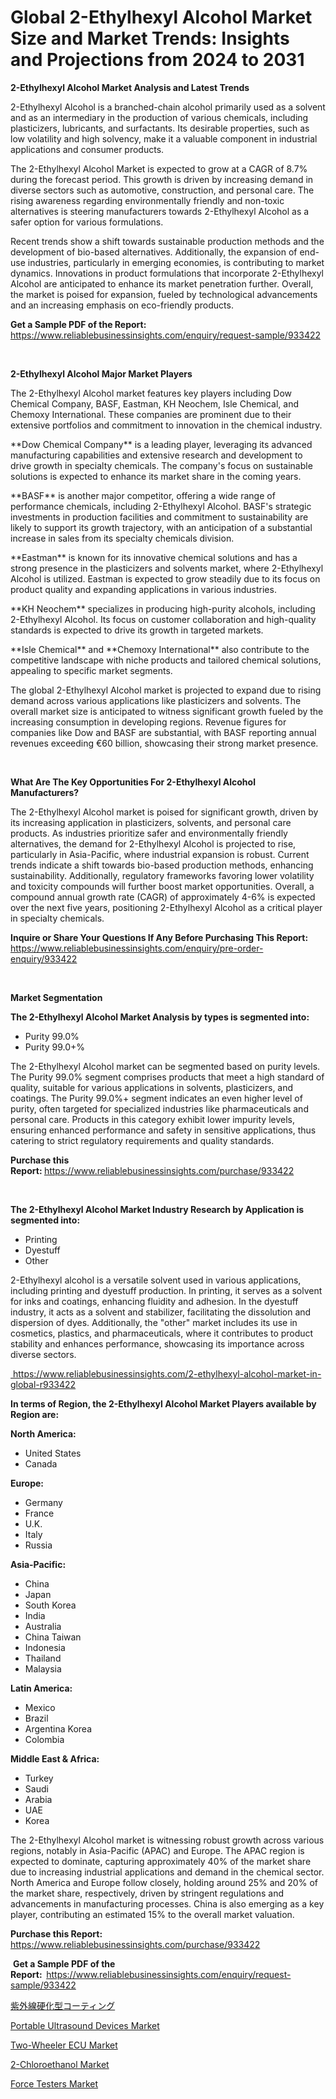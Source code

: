 <p><h1>Global 2-Ethylhexyl Alcohol Market Size and Market Trends: Insights and Projections from 2024 to 2031</h1></p><p><strong>2-Ethylhexyl Alcohol Market Analysis and Latest Trends</strong></p>
<p><p>2-Ethylhexyl Alcohol is a branched-chain alcohol primarily used as a solvent and as an intermediary in the production of various chemicals, including plasticizers, lubricants, and surfactants. Its desirable properties, such as low volatility and high solvency, make it a valuable component in industrial applications and consumer products.</p><p>The 2-Ethylhexyl Alcohol Market is expected to grow at a CAGR of 8.7% during the forecast period. This growth is driven by increasing demand in diverse sectors such as automotive, construction, and personal care. The rising awareness regarding environmentally friendly and non-toxic alternatives is steering manufacturers towards 2-Ethylhexyl Alcohol as a safer option for various formulations.</p><p>Recent trends show a shift towards sustainable production methods and the development of bio-based alternatives. Additionally, the expansion of end-use industries, particularly in emerging economies, is contributing to market dynamics. Innovations in product formulations that incorporate 2-Ethylhexyl Alcohol are anticipated to enhance its market penetration further. Overall, the market is poised for expansion, fueled by technological advancements and an increasing emphasis on eco-friendly products.</p></p>
<p><strong>Get a Sample PDF of the Report:&nbsp;</strong> <a href="https://www.reliablebusinessinsights.com/enquiry/request-sample/933422">https://www.reliablebusinessinsights.com/enquiry/request-sample/933422</a></p>
<p>&nbsp;</p>
<p><strong>2-Ethylhexyl Alcohol Major Market Players</strong></p>
<p><p>The 2-Ethylhexyl Alcohol market features key players including Dow Chemical Company, BASF, Eastman, KH Neochem, Isle Chemical, and Chemoxy International. These companies are prominent due to their extensive portfolios and commitment to innovation in the chemical industry.</p><p>**Dow Chemical Company** is a leading player, leveraging its advanced manufacturing capabilities and extensive research and development to drive growth in specialty chemicals. The company's focus on sustainable solutions is expected to enhance its market share in the coming years.</p><p>**BASF** is another major competitor, offering a wide range of performance chemicals, including 2-Ethylhexyl Alcohol. BASF's strategic investments in production facilities and commitment to sustainability are likely to support its growth trajectory, with an anticipation of a substantial increase in sales from its specialty chemicals division.</p><p>**Eastman** is known for its innovative chemical solutions and has a strong presence in the plasticizers and solvents market, where 2-Ethylhexyl Alcohol is utilized. Eastman is expected to grow steadily due to its focus on product quality and expanding applications in various industries.</p><p>**KH Neochem** specializes in producing high-purity alcohols, including 2-Ethylhexyl Alcohol. Its focus on customer collaboration and high-quality standards is expected to drive its growth in targeted markets.</p><p>**Isle Chemical** and **Chemoxy International** also contribute to the competitive landscape with niche products and tailored chemical solutions, appealing to specific market segments.</p><p>The global 2-Ethylhexyl Alcohol market is projected to expand due to rising demand across various applications like plasticizers and solvents. The overall market size is anticipated to witness significant growth fueled by the increasing consumption in developing regions. Revenue figures for companies like Dow and BASF are substantial, with BASF reporting annual revenues exceeding €60 billion, showcasing their strong market presence.</p></p>
<p>&nbsp;</p>
<p><strong>What Are The Key Opportunities For 2-Ethylhexyl Alcohol Manufacturers?</strong></p>
<p><p>The 2-Ethylhexyl Alcohol market is poised for significant growth, driven by its increasing application in plasticizers, solvents, and personal care products. As industries prioritize safer and environmentally friendly alternatives, the demand for 2-Ethylhexyl Alcohol is projected to rise, particularly in Asia-Pacific, where industrial expansion is robust. Current trends indicate a shift towards bio-based production methods, enhancing sustainability. Additionally, regulatory frameworks favoring lower volatility and toxicity compounds will further boost market opportunities. Overall, a compound annual growth rate (CAGR) of approximately 4-6% is expected over the next five years, positioning 2-Ethylhexyl Alcohol as a critical player in specialty chemicals.</p></p>
<p><strong>Inquire or Share Your Questions If Any Before Purchasing This Report:</strong> <a href="https://www.reliablebusinessinsights.com/enquiry/pre-order-enquiry/933422">https://www.reliablebusinessinsights.com/enquiry/pre-order-enquiry/933422</a></p>
<p>&nbsp;</p>
<p><strong>Market Segmentation</strong></p>
<p><strong>The 2-Ethylhexyl Alcohol Market Analysis by types is segmented into:</strong></p>
<p><ul><li>Purity 99.0%</li><li>Purity 99.0+%</li></ul></p>
<p><p>The 2-Ethylhexyl Alcohol market can be segmented based on purity levels. The Purity 99.0% segment comprises products that meet a high standard of quality, suitable for various applications in solvents, plasticizers, and coatings. The Purity 99.0%+ segment indicates an even higher level of purity, often targeted for specialized industries like pharmaceuticals and personal care. Products in this category exhibit lower impurity levels, ensuring enhanced performance and safety in sensitive applications, thus catering to strict regulatory requirements and quality standards.</p></p>
<p><strong>Purchase this Report:&nbsp;</strong><a href="https://www.reliablebusinessinsights.com/purchase/933422">https://www.reliablebusinessinsights.com/purchase/933422</a></p>
<p>&nbsp;</p>
<p><strong>The 2-Ethylhexyl Alcohol Market Industry Research by Application is segmented into:</strong></p>
<p><ul><li>Printing</li><li>Dyestuff</li><li>Other</li></ul></p>
<p><p>2-Ethylhexyl alcohol is a versatile solvent used in various applications, including printing and dyestuff production. In printing, it serves as a solvent for inks and coatings, enhancing fluidity and adhesion. In the dyestuff industry, it acts as a solvent and stabilizer, facilitating the dissolution and dispersion of dyes. Additionally, the "other" market includes its use in cosmetics, plastics, and pharmaceuticals, where it contributes to product stability and enhances performance, showcasing its importance across diverse sectors.</p></p>
<p><a href="https://www.reliablebusinessinsights.com/2-ethylhexyl-alcohol-market-in-global-r933422">&nbsp;https://www.reliablebusinessinsights.com/2-ethylhexyl-alcohol-market-in-global-r933422</a></p>
<p><strong>In terms of Region, the 2-Ethylhexyl Alcohol Market Players available by Region are:</strong></p>
<p>
    <p> <strong> North America: </strong>
        <ul>
            <li>United States</li>
            <li>Canada</li>
        </ul>
        </p> 
    <p> <strong> Europe: </strong>
        <ul>
            <li>Germany</li>
            <li>France</li>
            <li>U.K.</li>
            <li>Italy</li>
            <li>Russia</li>
        </ul>
        </p> 
    <p> <strong> Asia-Pacific: </strong>
        <ul>
            <li>China</li>
            <li>Japan</li>
            <li>South Korea</li>
            <li>India</li>
            <li>Australia</li>
            <li>China Taiwan</li>
            <li>Indonesia</li>
            <li>Thailand</li>
            <li>Malaysia</li>
        </ul>
        </p> 
    <p> <strong> Latin America: </strong>
        <ul>
            <li>Mexico</li>
            <li>Brazil</li>
            <li>Argentina Korea</li>
            <li>Colombia</li>
        </ul>
        </p> 
    <p> <strong> Middle East & Africa: </strong>
        <ul>
            <li>Turkey</li>
            <li>Saudi</li>
            <li>Arabia</li>
            <li>UAE</li>
            <li>Korea</li>
        </ul>
    </p>
    </p>
<p><p>The 2-Ethylhexyl Alcohol market is witnessing robust growth across various regions, notably in Asia-Pacific (APAC) and Europe. The APAC region is expected to dominate, capturing approximately 40% of the market share due to increasing industrial applications and demand in the chemical sector. North America and Europe follow closely, holding around 25% and 20% of the market share, respectively, driven by stringent regulations and advancements in manufacturing processes. China is also emerging as a key player, contributing an estimated 15% to the overall market valuation.</p></p>
<p><strong>Purchase this Report: </strong><a href="https://www.reliablebusinessinsights.com/purchase/933422">https://www.reliablebusinessinsights.com/purchase/933422</a></p>
<p>&nbsp;<strong>Get a Sample PDF of the Report:&nbsp;&nbsp;</strong><a href="https://www.reliablebusinessinsights.com/enquiry/request-sample/933422">https://www.reliablebusinessinsights.com/enquiry/request-sample/933422</a></p>
<p><strong></strong></p>
<p><p><a href="https://medium.com/@mayeuwjvassey/uv-curable-coatings-market-%E3%81%AF-%E3%82%B3%E3%82%B9%E3%83%88%E7%AE%A1%E7%90%86%E3%81%A8%E5%8A%B9%E7%8E%87%E5%90%91%E4%B8%8A%E3%82%92%E5%84%AA%E5%85%88%E3%81%97%E3%81%BE%E3%81%99-%E3%81%95%E3%82%89%E3%81%AB-%E5%A0%B1%E5%91%8A%E6%9B%B8%E3%81%AF%E5%B8%82%E5%A0%B4%E3%81%AE%E9%9C%80%E8%A6%81%E9%9D%A2%E3%81%A8%E4%BE%9B%E7%B5%A6%E9%9D%A2%E3%81%AE%E4%B8%A1%E6%96%B9%E3%82%92%E3%82%AB%E3%83%90%E3%83%BC%E3%81%97%E3%81%A6%E3%81%84%E3%81%BE%E3%81%99-uv-curable-coatings-6d0ac4dd117a">紫外線硬化型コーティング</a></p><p><a href="https://medium.com/@rosaline5qxwve/portable-ultrasound-devices-market-global-market-trends-and-market-forecast-2024-2031-e4f971864fef">Portable Ultrasound Devices Market</a></p><p><a href="https://issuu.com/reportprime-2/docs/two-wheeler-ecu-market-size-2030.pp_8c8f4249ffdf96">Two-Wheeler ECU Market</a></p><p><a href="https://github.com/WayneHopkins413/Market-Research-Report-List-1/blob/main/2-chloroethanol-market.md">2-Chloroethanol Market</a></p><p><a href="https://www.linkedin.com/pulse/booming-force-testers-market-sector-analysis-growth-projections-imkke?trackingId=ramP6DYDSMeN20Ql3oAYNg%3D%3D">Force Testers Market</a></p></p>